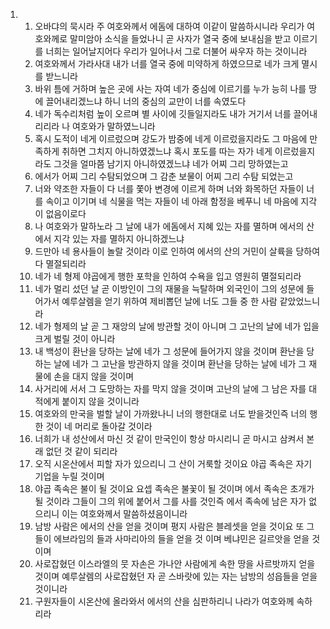 <ol>
  <li>
    <ol>
      <li>오바댜의 묵시라 주 여호와께서 에돔에 대하여 이같이 말씀하시니라 우리가 여호와께로 말미암아 소식을 들었나니 곧 사자가 열국 중에 보내심을 받고 이르기를 너희는 일어날지어다 우리가 일어나서 그로 더불어 싸우자 하는 것이니라</li>
      <li>여호와께서 가라사대 내가 너를 열국 중에 미약하게 하였으므로 네가 크게 멸시를 받느니라</li>
      <li>바위 틈에 거하며 높은 곳에 사는 자여 네가 중심에 이르기를 누가 능히 나를 땅에 끌어내리겠느냐 하니 너의 중심의 교만이 너를 속였도다</li>
      <li>네가 독수리처럼 높이 오르며 별 사이에 깃들일지라도 내가 거기서 너를 끌어내리리라 나 여호와가 말하였느니라</li>
      <li>혹시 도적이 네게 이르렀으며 강도가 밤중에 네게 이르렀을지라도 그 마음에 만족하게 취하면 그치지 아니하였겠느냐 혹시 포도를 따는 자가 네게 이르렀을지라도 그것을 얼마쯤 남기지 아니하였겠느냐 네가 어찌 그리 망하였는고</li>
      <li>에서가 어찌 그리 수탐되었으며 그 감춘 보물이 어찌 그리 수탐 되었는고</li>
      <li>너와 약조한 자들이 다 너를 쫓아 변경에 이르게 하며 너와 화목하던 자들이 너를 속이고 이기며 네 식물을 먹는 자들이 네 아래 함정을 베푸니 네 마음에 지각이 없음이로다</li>
      <li>나 여호와가 말하노라 그 날에 내가 에돔에서 지혜 있는 자를 멸하며 에서의 산에서 지각 있는 자를 멸하지 아니하겠느냐</li>
      <li>드만아 네 용사들이 놀랄 것이라 이로 인하여 에서의 산의 거민이 살륙을 당하여 다 멸절되리라</li>
      <li>네가 네 형제 야곱에게 행한 포학을 인하여 수욕을 입고 영원히 멸절되리라</li>
      <li>네가 멀리 섰던 날 곧 이방인이 그의 재물을 늑탈하며 외국인이 그의 성문에 들어가서 예루살렘을 얻기 위하여 제비뽑던 날에 너도 그들 중 한 사람 같았었느니라</li>
      <li>네가 형제의 날 곧 그 재앙의 날에 방관할 것이 아니며 그 고난의 날에 네가 입을 크게 벌릴 것이 아니라</li>
      <li>내 백성이 환난을 당하는 날에 네가 그 성문에 들어가지 않을 것이며 환난을 당하는 날에 네가 그 고난을 방관하지 않을 것이며 환난을 당하는 날에 네가 그 재물에 손을 대지 않을 것이며</li>
      <li>사거리에 서서 그 도망하는 자를 막지 않을 것이며 고난의 날에 그 남은 자를 대적에게 붙이지 않을 것이니라</li>
      <li>여호와의 만국을 벌할 날이 가까왔나니 너의 행한대로 너도 받을것인즉 너의 행한 것이 네 머리로 돌아갈 것이라</li>
      <li>너희가 내 성산에서 마신 것 같이 만국인이 항상 마시리니 곧 마시고 삼켜서 본래 없던 것 같이 되리라</li>
      <li>오직 시온산에서 피할 자가 있으리니 그 산이 거룩할 것이요 야곱 족속은 자기 기업을 누릴 것이며</li>
      <li>야곱 족속은 불이 될 것이요 요셉 족속은 불꽃이 될 것이며 에서 족속은 초개가 될 것이라 그들이 그의 위에 붙어서 그를 사를 것인즉 에서 족속에 남은 자가 없으리니 이는 여호와께서 말씀하셨음이니라</li>
      <li>남방 사람은 에서의 산을 얻을 것이며 평지 사람은 블레셋을 얻을 것이요 또 그들이 에브라임의 들과 사마리아의 들을 얻을 것 이며 베냐민은 길르앗을 얻을 것이며</li>
      <li>사로잡혔던 이스라엘의 뭇 자손은 가나안 사람에게 속한 땅을 사르밧까지 얻을 것이며 예루살렘의 사로잡혔던 자 곧 스바랏에 있는 자는 남방의 성읍들을 얻을 것이니라</li>
      <li>구원자들이 시온산에 올라와서 에서의 산을 심판하리니 나라가 여호와께 속하리라</li>
    </ol>
  </li>
</ol>